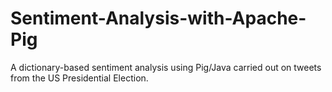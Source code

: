 # Sentiment-Analysis-with-Apache-Pig
A dictionary-based sentiment analysis using Pig/Java carried out on tweets from the US Presidential Election.
